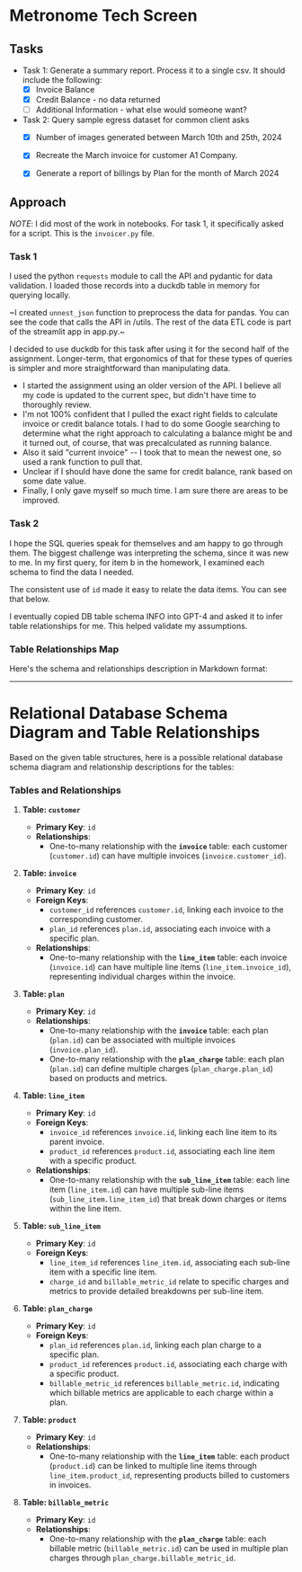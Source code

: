 # Metronome Tech Screen 

## Tasks
 - Task 1: Generate a summary report. Process it to a single csv. It should include the following:
    - [x] Invoice Balance
    - [x] Credit Balance - no data returned
    - [ ] Additional Information - what else would someone want?

 - Task 2: Query sample egress dataset for common client asks
    - [x] Number of images generated between March 10th and 25th, 2024
    - [x] Recreate the March invoice for customer A1 Company.
    - [x] Generate a report of billings by Plan for the month of March 2024


## Approach
*NOTE*: I did most of the work in notebooks. For task 1, it specifically asked for a script. This is the `invoicer.py` file.

### Task 1
I used the python `requests` module to call the API and pydantic for data validation. I loaded those records into a duckdb table in memory for querying locally.

~I created `unnest_json` function to preprocess the data for pandas. 
You can see the code that calls the API in /utils. The rest of the data ETL code is part of the streamlit app in app.py.~

I decided to use duckdb for this task after using it for the second half of the assignment. Longer-term, that ergonomics of that for these types of queries is simpler and more straightforward than manipulating data. 

- I started the assignment using an older version of the API. I believe all my code is updated to the current spec, but didn't have time to thoroughly review.
- I'm not 100% confident that I pulled the exact right fields to calculate invoice or credit balance totals. I had to do some Google searching to determine what the right approach to calculating a balance might be and it turned out, of course, that was precalculated as running balance. 
- Also it said "current invoice" -- I took that to mean the newest one, so used a rank function to pull that. 
- Unclear if I should have done the same for credit balance, rank based on some date value. 
- Finally, I only gave myself so much time. I am sure there are areas to be improved. 

### Task 2
I hope the SQL queries speak for themselves and am happy to go through them. The biggest challenge was interpreting the schema, since it was new to me. In my first query, for item b in the homework, I examined each schema to find the data I needed. 

The consistent use of `id` made it easy to relate the data items. You can see that below. 

I eventually copied DB table schema INFO into GPT-4 and asked it to infer table relationships for me. This helped validate my assumptions. 


### Table Relationships Map
Here's the schema and relationships description in Markdown format:

---

# Relational Database Schema Diagram and Table Relationships

Based on the given table structures, here is a possible relational database schema diagram and relationship descriptions for the tables:

### Tables and Relationships

1. **Table: `customer`**
   - **Primary Key**: `id`
   - **Relationships**:
     - One-to-many relationship with the **`invoice`** table: each customer (`customer.id`) can have multiple invoices (`invoice.customer_id`).

2. **Table: `invoice`**
   - **Primary Key**: `id`
   - **Foreign Keys**:
     - `customer_id` references `customer.id`, linking each invoice to the corresponding customer.
     - `plan_id` references `plan.id`, associating each invoice with a specific plan.
   - **Relationships**:
     - One-to-many relationship with the **`line_item`** table: each invoice (`invoice.id`) can have multiple line items (`line_item.invoice_id`), representing individual charges within the invoice.

3. **Table: `plan`**
   - **Primary Key**: `id`
   - **Relationships**:
     - One-to-many relationship with the **`invoice`** table: each plan (`plan.id`) can be associated with multiple invoices (`invoice.plan_id`).
     - One-to-many relationship with the **`plan_charge`** table: each plan (`plan.id`) can define multiple charges (`plan_charge.plan_id`) based on products and metrics.

4. **Table: `line_item`**
   - **Primary Key**: `id`
   - **Foreign Keys**:
     - `invoice_id` references `invoice.id`, linking each line item to its parent invoice.
     - `product_id` references `product.id`, associating each line item with a specific product.
   - **Relationships**:
     - One-to-many relationship with the **`sub_line_item`** table: each line item (`line_item.id`) can have multiple sub-line items (`sub_line_item.line_item_id`) that break down charges or items within the line item.

5. **Table: `sub_line_item`**
   - **Primary Key**: `id`
   - **Foreign Keys**:
     - `line_item_id` references `line_item.id`, associating each sub-line item with a specific line item.
     - `charge_id` and `billable_metric_id` relate to specific charges and metrics to provide detailed breakdowns per sub-line item.

6. **Table: `plan_charge`**
   - **Primary Key**: `id`
   - **Foreign Keys**:
     - `plan_id` references `plan.id`, linking each plan charge to a specific plan.
     - `product_id` references `product.id`, associating each charge with a specific product.
     - `billable_metric_id` references `billable_metric.id`, indicating which billable metrics are applicable to each charge within a plan.

7. **Table: `product`**
   - **Primary Key**: `id`
   - **Relationships**:
     - One-to-many relationship with the **`line_item`** table: each product (`product.id`) can be linked to multiple line items through `line_item.product_id`, representing products billed to customers in invoices.

8. **Table: `billable_metric`**
   - **Primary Key**: `id`
   - **Relationships**:
     - One-to-many relationship with the **`plan_charge`** table: each billable metric (`billable_metric.id`) can be used in multiple plan charges through `plan_charge.billable_metric_id`.

